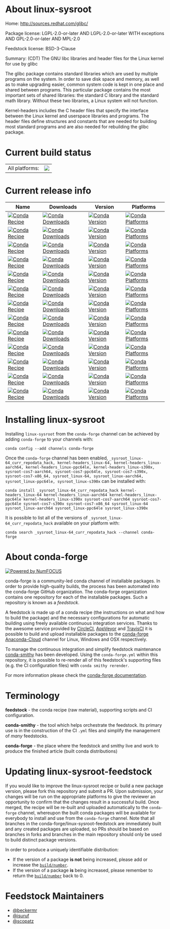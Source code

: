 About linux-sysroot
===================

Home: http://sources.redhat.com/glibc/

Package license: LGPL-2.0-or-later AND LGPL-2.0-or-later WITH exceptions AND GPL-2.0-or-later AND MPL-2.0

Feedstock license: BSD-3-Clause

Summary: (CDT) The GNU libc libraries and header files for the Linux kernel for use by glibc

The glibc package contains standard libraries which are used by multiple
programs on the system. In order to save disk space and memory, as well as to
make upgrading easier, common system code is kept in one place and shared
between programs. This particular package contains the most important sets of
shared libraries: the standard C library and the standard math library.
Without these two libraries, a Linux system will not function.

Kernel-headers includes the C header files that specify the interface between
the Linux kernel and userspace libraries and programs.  The header files
define structures and constants that are needed for building most standard
programs and are also needed for rebuilding the glibc package.


Current build status
====================


<table><tr><td>All platforms:</td>
    <td>
      <a href="https://dev.azure.com/conda-forge/feedstock-builds/_build/latest?definitionId=8889&branchName=master">
        <img src="https://dev.azure.com/conda-forge/feedstock-builds/_apis/build/status/linux-sysroot-feedstock?branchName=master">
      </a>
    </td>
  </tr>
</table>

Current release info
====================

| Name | Downloads | Version | Platforms |
| --- | --- | --- | --- |
| [![Conda Recipe](https://img.shields.io/badge/recipe-_sysroot_linux--64_curr_repodata_hack-green.svg)](https://anaconda.org/conda-forge/_sysroot_linux-64_curr_repodata_hack) | [![Conda Downloads](https://img.shields.io/conda/dn/conda-forge/_sysroot_linux-64_curr_repodata_hack.svg)](https://anaconda.org/conda-forge/_sysroot_linux-64_curr_repodata_hack) | [![Conda Version](https://img.shields.io/conda/vn/conda-forge/_sysroot_linux-64_curr_repodata_hack.svg)](https://anaconda.org/conda-forge/_sysroot_linux-64_curr_repodata_hack) | [![Conda Platforms](https://img.shields.io/conda/pn/conda-forge/_sysroot_linux-64_curr_repodata_hack.svg)](https://anaconda.org/conda-forge/_sysroot_linux-64_curr_repodata_hack) |
| [![Conda Recipe](https://img.shields.io/badge/recipe-kernel--headers_linux--64-green.svg)](https://anaconda.org/conda-forge/kernel-headers_linux-64) | [![Conda Downloads](https://img.shields.io/conda/dn/conda-forge/kernel-headers_linux-64.svg)](https://anaconda.org/conda-forge/kernel-headers_linux-64) | [![Conda Version](https://img.shields.io/conda/vn/conda-forge/kernel-headers_linux-64.svg)](https://anaconda.org/conda-forge/kernel-headers_linux-64) | [![Conda Platforms](https://img.shields.io/conda/pn/conda-forge/kernel-headers_linux-64.svg)](https://anaconda.org/conda-forge/kernel-headers_linux-64) |
| [![Conda Recipe](https://img.shields.io/badge/recipe-kernel--headers_linux--aarch64-green.svg)](https://anaconda.org/conda-forge/kernel-headers_linux-aarch64) | [![Conda Downloads](https://img.shields.io/conda/dn/conda-forge/kernel-headers_linux-aarch64.svg)](https://anaconda.org/conda-forge/kernel-headers_linux-aarch64) | [![Conda Version](https://img.shields.io/conda/vn/conda-forge/kernel-headers_linux-aarch64.svg)](https://anaconda.org/conda-forge/kernel-headers_linux-aarch64) | [![Conda Platforms](https://img.shields.io/conda/pn/conda-forge/kernel-headers_linux-aarch64.svg)](https://anaconda.org/conda-forge/kernel-headers_linux-aarch64) |
| [![Conda Recipe](https://img.shields.io/badge/recipe-kernel--headers_linux--ppc64le-green.svg)](https://anaconda.org/conda-forge/kernel-headers_linux-ppc64le) | [![Conda Downloads](https://img.shields.io/conda/dn/conda-forge/kernel-headers_linux-ppc64le.svg)](https://anaconda.org/conda-forge/kernel-headers_linux-ppc64le) | [![Conda Version](https://img.shields.io/conda/vn/conda-forge/kernel-headers_linux-ppc64le.svg)](https://anaconda.org/conda-forge/kernel-headers_linux-ppc64le) | [![Conda Platforms](https://img.shields.io/conda/pn/conda-forge/kernel-headers_linux-ppc64le.svg)](https://anaconda.org/conda-forge/kernel-headers_linux-ppc64le) |
| [![Conda Recipe](https://img.shields.io/badge/recipe-kernel--headers_linux--s390x-green.svg)](https://anaconda.org/conda-forge/kernel-headers_linux-s390x) | [![Conda Downloads](https://img.shields.io/conda/dn/conda-forge/kernel-headers_linux-s390x.svg)](https://anaconda.org/conda-forge/kernel-headers_linux-s390x) | [![Conda Version](https://img.shields.io/conda/vn/conda-forge/kernel-headers_linux-s390x.svg)](https://anaconda.org/conda-forge/kernel-headers_linux-s390x) | [![Conda Platforms](https://img.shields.io/conda/pn/conda-forge/kernel-headers_linux-s390x.svg)](https://anaconda.org/conda-forge/kernel-headers_linux-s390x) |
| [![Conda Recipe](https://img.shields.io/badge/recipe-sysroot--cos7--aarch64-green.svg)](https://anaconda.org/conda-forge/sysroot-cos7-aarch64) | [![Conda Downloads](https://img.shields.io/conda/dn/conda-forge/sysroot-cos7-aarch64.svg)](https://anaconda.org/conda-forge/sysroot-cos7-aarch64) | [![Conda Version](https://img.shields.io/conda/vn/conda-forge/sysroot-cos7-aarch64.svg)](https://anaconda.org/conda-forge/sysroot-cos7-aarch64) | [![Conda Platforms](https://img.shields.io/conda/pn/conda-forge/sysroot-cos7-aarch64.svg)](https://anaconda.org/conda-forge/sysroot-cos7-aarch64) |
| [![Conda Recipe](https://img.shields.io/badge/recipe-sysroot--cos7--ppc64le-green.svg)](https://anaconda.org/conda-forge/sysroot-cos7-ppc64le) | [![Conda Downloads](https://img.shields.io/conda/dn/conda-forge/sysroot-cos7-ppc64le.svg)](https://anaconda.org/conda-forge/sysroot-cos7-ppc64le) | [![Conda Version](https://img.shields.io/conda/vn/conda-forge/sysroot-cos7-ppc64le.svg)](https://anaconda.org/conda-forge/sysroot-cos7-ppc64le) | [![Conda Platforms](https://img.shields.io/conda/pn/conda-forge/sysroot-cos7-ppc64le.svg)](https://anaconda.org/conda-forge/sysroot-cos7-ppc64le) |
| [![Conda Recipe](https://img.shields.io/badge/recipe-sysroot--cos7--s390x-green.svg)](https://anaconda.org/conda-forge/sysroot-cos7-s390x) | [![Conda Downloads](https://img.shields.io/conda/dn/conda-forge/sysroot-cos7-s390x.svg)](https://anaconda.org/conda-forge/sysroot-cos7-s390x) | [![Conda Version](https://img.shields.io/conda/vn/conda-forge/sysroot-cos7-s390x.svg)](https://anaconda.org/conda-forge/sysroot-cos7-s390x) | [![Conda Platforms](https://img.shields.io/conda/pn/conda-forge/sysroot-cos7-s390x.svg)](https://anaconda.org/conda-forge/sysroot-cos7-s390x) |
| [![Conda Recipe](https://img.shields.io/badge/recipe-sysroot--cos7--x86_64-green.svg)](https://anaconda.org/conda-forge/sysroot-cos7-x86_64) | [![Conda Downloads](https://img.shields.io/conda/dn/conda-forge/sysroot-cos7-x86_64.svg)](https://anaconda.org/conda-forge/sysroot-cos7-x86_64) | [![Conda Version](https://img.shields.io/conda/vn/conda-forge/sysroot-cos7-x86_64.svg)](https://anaconda.org/conda-forge/sysroot-cos7-x86_64) | [![Conda Platforms](https://img.shields.io/conda/pn/conda-forge/sysroot-cos7-x86_64.svg)](https://anaconda.org/conda-forge/sysroot-cos7-x86_64) |
| [![Conda Recipe](https://img.shields.io/badge/recipe-sysroot_linux--64-green.svg)](https://anaconda.org/conda-forge/sysroot_linux-64) | [![Conda Downloads](https://img.shields.io/conda/dn/conda-forge/sysroot_linux-64.svg)](https://anaconda.org/conda-forge/sysroot_linux-64) | [![Conda Version](https://img.shields.io/conda/vn/conda-forge/sysroot_linux-64.svg)](https://anaconda.org/conda-forge/sysroot_linux-64) | [![Conda Platforms](https://img.shields.io/conda/pn/conda-forge/sysroot_linux-64.svg)](https://anaconda.org/conda-forge/sysroot_linux-64) |
| [![Conda Recipe](https://img.shields.io/badge/recipe-sysroot_linux--aarch64-green.svg)](https://anaconda.org/conda-forge/sysroot_linux-aarch64) | [![Conda Downloads](https://img.shields.io/conda/dn/conda-forge/sysroot_linux-aarch64.svg)](https://anaconda.org/conda-forge/sysroot_linux-aarch64) | [![Conda Version](https://img.shields.io/conda/vn/conda-forge/sysroot_linux-aarch64.svg)](https://anaconda.org/conda-forge/sysroot_linux-aarch64) | [![Conda Platforms](https://img.shields.io/conda/pn/conda-forge/sysroot_linux-aarch64.svg)](https://anaconda.org/conda-forge/sysroot_linux-aarch64) |
| [![Conda Recipe](https://img.shields.io/badge/recipe-sysroot_linux--ppc64le-green.svg)](https://anaconda.org/conda-forge/sysroot_linux-ppc64le) | [![Conda Downloads](https://img.shields.io/conda/dn/conda-forge/sysroot_linux-ppc64le.svg)](https://anaconda.org/conda-forge/sysroot_linux-ppc64le) | [![Conda Version](https://img.shields.io/conda/vn/conda-forge/sysroot_linux-ppc64le.svg)](https://anaconda.org/conda-forge/sysroot_linux-ppc64le) | [![Conda Platforms](https://img.shields.io/conda/pn/conda-forge/sysroot_linux-ppc64le.svg)](https://anaconda.org/conda-forge/sysroot_linux-ppc64le) |
| [![Conda Recipe](https://img.shields.io/badge/recipe-sysroot_linux--s390x-green.svg)](https://anaconda.org/conda-forge/sysroot_linux-s390x) | [![Conda Downloads](https://img.shields.io/conda/dn/conda-forge/sysroot_linux-s390x.svg)](https://anaconda.org/conda-forge/sysroot_linux-s390x) | [![Conda Version](https://img.shields.io/conda/vn/conda-forge/sysroot_linux-s390x.svg)](https://anaconda.org/conda-forge/sysroot_linux-s390x) | [![Conda Platforms](https://img.shields.io/conda/pn/conda-forge/sysroot_linux-s390x.svg)](https://anaconda.org/conda-forge/sysroot_linux-s390x) |

Installing linux-sysroot
========================

Installing `linux-sysroot` from the `conda-forge` channel can be achieved by adding `conda-forge` to your channels with:

```
conda config --add channels conda-forge
```

Once the `conda-forge` channel has been enabled, `_sysroot_linux-64_curr_repodata_hack, kernel-headers_linux-64, kernel-headers_linux-aarch64, kernel-headers_linux-ppc64le, kernel-headers_linux-s390x, sysroot-cos7-aarch64, sysroot-cos7-ppc64le, sysroot-cos7-s390x, sysroot-cos7-x86_64, sysroot_linux-64, sysroot_linux-aarch64, sysroot_linux-ppc64le, sysroot_linux-s390x` can be installed with:

```
conda install _sysroot_linux-64_curr_repodata_hack kernel-headers_linux-64 kernel-headers_linux-aarch64 kernel-headers_linux-ppc64le kernel-headers_linux-s390x sysroot-cos7-aarch64 sysroot-cos7-ppc64le sysroot-cos7-s390x sysroot-cos7-x86_64 sysroot_linux-64 sysroot_linux-aarch64 sysroot_linux-ppc64le sysroot_linux-s390x
```

It is possible to list all of the versions of `_sysroot_linux-64_curr_repodata_hack` available on your platform with:

```
conda search _sysroot_linux-64_curr_repodata_hack --channel conda-forge
```


About conda-forge
=================

[![Powered by NumFOCUS](https://img.shields.io/badge/powered%20by-NumFOCUS-orange.svg?style=flat&colorA=E1523D&colorB=007D8A)](http://numfocus.org)

conda-forge is a community-led conda channel of installable packages.
In order to provide high-quality builds, the process has been automated into the
conda-forge GitHub organization. The conda-forge organization contains one repository
for each of the installable packages. Such a repository is known as a *feedstock*.

A feedstock is made up of a conda recipe (the instructions on what and how to build
the package) and the necessary configurations for automatic building using freely
available continuous integration services. Thanks to the awesome service provided by
[CircleCI](https://circleci.com/), [AppVeyor](https://www.appveyor.com/)
and [TravisCI](https://travis-ci.com/) it is possible to build and upload installable
packages to the [conda-forge](https://anaconda.org/conda-forge)
[Anaconda-Cloud](https://anaconda.org/) channel for Linux, Windows and OSX respectively.

To manage the continuous integration and simplify feedstock maintenance
[conda-smithy](https://github.com/conda-forge/conda-smithy) has been developed.
Using the ``conda-forge.yml`` within this repository, it is possible to re-render all of
this feedstock's supporting files (e.g. the CI configuration files) with ``conda smithy rerender``.

For more information please check the [conda-forge documentation](https://conda-forge.org/docs/).

Terminology
===========

**feedstock** - the conda recipe (raw material), supporting scripts and CI configuration.

**conda-smithy** - the tool which helps orchestrate the feedstock.
                   Its primary use is in the construction of the CI ``.yml`` files
                   and simplify the management of *many* feedstocks.

**conda-forge** - the place where the feedstock and smithy live and work to
                  produce the finished article (built conda distributions)


Updating linux-sysroot-feedstock
================================

If you would like to improve the linux-sysroot recipe or build a new
package version, please fork this repository and submit a PR. Upon submission,
your changes will be run on the appropriate platforms to give the reviewer an
opportunity to confirm that the changes result in a successful build. Once
merged, the recipe will be re-built and uploaded automatically to the
`conda-forge` channel, whereupon the built conda packages will be available for
everybody to install and use from the `conda-forge` channel.
Note that all branches in the conda-forge/linux-sysroot-feedstock are
immediately built and any created packages are uploaded, so PRs should be based
on branches in forks and branches in the main repository should only be used to
build distinct package versions.

In order to produce a uniquely identifiable distribution:
 * If the version of a package **is not** being increased, please add or increase
   the [``build/number``](https://conda.io/docs/user-guide/tasks/build-packages/define-metadata.html#build-number-and-string).
 * If the version of a package **is** being increased, please remember to return
   the [``build/number``](https://conda.io/docs/user-guide/tasks/build-packages/define-metadata.html#build-number-and-string)
   back to 0.

Feedstock Maintainers
=====================

* [@beckermr](https://github.com/beckermr/)
* [@isuruf](https://github.com/isuruf/)
* [@scopatz](https://github.com/scopatz/)

